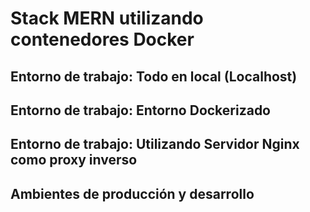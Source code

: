 # Stack MERN utilizando contenedores Docker

## Entorno de trabajo: Todo en local (Localhost)

## Entorno de trabajo: Entorno Dockerizado

## Entorno de trabajo: Utilizando Servidor Nginx como proxy inverso

## Ambientes de producción y desarrollo